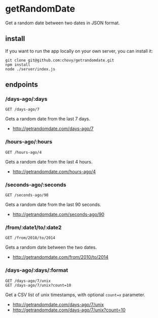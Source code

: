 # getRandomDate

Get a random date between two dates in JSON format.

## install

If you want to run the app locally on your own server, you can install it:

    git clone git@github.com:chovy/getrandomdate.git
    npm install
    node ./server/index.js

## endpoints

### /days-ago/:days

    GET /days-ago/7

Gets a random date from the last 7 days.

- <http://getrandomdate.com/days-ago/7>



### /hours-ago/:hours

    GET /hours-ago/4

Gets a random date from the last 4 hours.

- <http://getrandomdate.com/hours-ago/4>

### /seconds-ago/:seconds

    GET /seconds-ago/90

Gets a random date from the last 90 seconds.

- <http://getrandomdate.com/seconds-ago/90>

### /from/:date1/to/:date2

    GET /from/2010/to/2014
  
Gets a random date between the two dates.

- <http://getrandomdate.com/from/2010/to/2014>

### /days-ago/:days/:format

    GET /days-ago/7/unix
    GET /days-ago/7/unix?count=10
    
Get a CSV list of unix timestamps, with optional `count=x` parameter.

- <http://getrandomdate.com/days-ago/7/unix>
- <http://getrandomdate.com/days-ago/7/unix?count=10>
